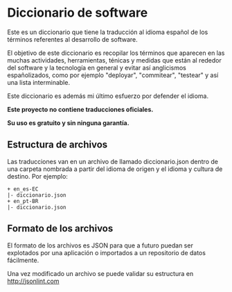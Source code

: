 # Diccionario de software
Este es un diccionario que tiene la traducción al idioma español de los términos referentes al desarrollo de software.

El objetivo de este diccionario es recopilar los términos que aparecen en las muchas actividades, herramientas, ténicas y medidas que están al rededor del software y la tecnología en general y evitar así anglicismos españolizados, como por ejemplo "deployar", "commitear", "testear" y así una lista interminable.

Este diccionario es además mi último esfuerzo por defender el idioma.

**Este proyecto no contiene traducciones oficiales.**

**Su uso es gratuito y sin ninguna garantía.**

## Estructura de archivos
Las traducciones van en un archivo de llamado diccionario.json dentro de una carpeta nombrada a partir del idioma de origen y el idioma y cultura de destino. Por ejemplo:

```
+ en_es-EC
|- diccionario.json
+ en_pt-BR
|- diccionario.json
```

## Formato de los archivos
El formato de los archivos es JSON para que a futuro puedan ser explotados por una aplicación o importados a un repositorio de datos fácilmente.

Una vez modificado un archivo se puede validar su estructura en http://jsonlint.com
